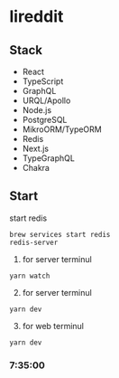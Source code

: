 # lireddit

## Stack

- React
- TypeScript
- GraphQL
- URQL/Apollo
- Node.js
- PostgreSQL
- MikroORM/TypeORM
- Redis
- Next.js
- TypeGraphQL
- Chakra

## Start

start redis

```
brew services start redis
redis-server
```

1. for server terminul

```
yarn watch
```

2. for server terminul

```
yarn dev
```

3. for web terminul

```
yarn dev
```

### 7:35:00
